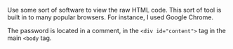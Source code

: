 Use some sort of software to view the raw HTML code. This sort of tool is built in to many popular browsers. For instance, I used Google Chrome.

The password is located in a comment, in the `<div id="content">` tag in the main `<body` tag.



